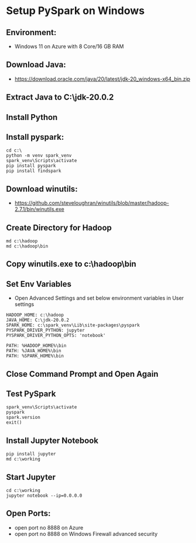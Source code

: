 # Setup PySpark on Windows

## Environment:
- Windows 11 on Azure with 8 Core/16 GB RAM

## Download Java:
- https://download.oracle.com/java/20/latest/jdk-20_windows-x64_bin.zip

## Extract Java to C:\jdk-20.0.2

## Install Python

## Install pyspark:
```
cd c:\
python -m venv spark_venv
spark_venv\Scripts\activate
pip install pyspark
pip install findspark
```

## Download winutils:
- https://github.com/steveloughran/winutils/blob/master/hadoop-2.7.1/bin/winutils.exe

## Create Directory for Hadoop
```
md c:\hadoop
md c:\hadoop\bin
```

## Copy winutils.exe to c:\hadoop\bin

## Set Env Variables
- Open Advanced Settings and set below environment variables in User settings
```
HADOOP_HOME: c:\hadoop
JAVA_HOME: C:\jdk-20.0.2
SPARK_HOME: c:\spark_venv\Lib\site-packages\pyspark
PYSPARK_DRIVER_PYTHON: jupyter
PYSPARK_DRIVER_PYTHON_OPTS: 'notebook'
```

```
PATH: %HADOOP_HOME%\bin
PATH: %JAVA_HOME%\bin
PATH: %SPARK_HOME%\bin
```

## Close Command Prompt and Open Again

## Test PySpark
```
spark_venv\Scripts\activate
pyspark
spark.version
exit()
```

## Install Jupyter Notebook
```
pip install jupyter
md c:\working
```

## Start Jupyter
```
cd c:\working
jupyter notebook --ip=0.0.0.0
```

## Open Ports:
- open port no 8888 on Azure
- open port no 8888 on Windows Firewall advanced security